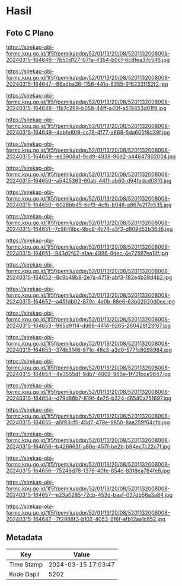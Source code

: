 # Hasil

## Foto C Plano

https://sirekap-obj-formc.kpu.go.id/1f5f/pemilu/pdpr/52/01/13/20/08/5201132008008-20240315-164646--7b50d127-071a-4354-b0c1-6c8fea37c546.jpg

https://sirekap-obj-formc.kpu.go.id/1f5f/pemilu/pdpr/52/01/13/20/08/5201132008008-20240315-164647--86adba36-1156-441a-8355-916233f152f2.jpg

https://sirekap-obj-formc.kpu.go.id/1f5f/pemilu/pdpr/52/01/13/20/08/5201132008008-20240315-164648--f1b7c299-b058-44ff-a40f-a519453d01f9.jpg

https://sirekap-obj-formc.kpu.go.id/1f5f/pemilu/pdpr/52/01/13/20/08/5201132008008-20240315-164649--4abfe809-cc78-4f77-a868-5da605f6d39f.jpg

https://sirekap-obj-formc.kpu.go.id/1f5f/pemilu/pdpr/52/01/13/20/08/5201132008008-20240315-164649--ed3908a1-9cd9-4939-96d2-a44647802004.jpg

https://sirekap-obj-formc.kpu.go.id/1f5f/pemilu/pdpr/52/01/13/20/08/5201132008008-20240315-164650--a5425363-60ab-4411-ab60-d94fedcd03f0.jpg

https://sirekap-obj-formc.kpu.go.id/1f5f/pemilu/pdpr/52/01/13/20/08/5201132008008-20240315-164650--6028bb45-6cf9-4cfb-b048-a867e217e535.jpg

https://sirekap-obj-formc.kpu.go.id/1f5f/pemilu/pdpr/52/01/13/20/08/5201132008008-20240315-164651--7c9649bc-9bc9-4b74-a3f3-d809d52b36d6.jpg

https://sirekap-obj-formc.kpu.go.id/1f5f/pemilu/pdpr/52/01/13/20/08/5201132008008-20240315-164651--943d2f42-a1aa-4996-8dec-4e72587ea18f.jpg

https://sirekap-obj-formc.kpu.go.id/1f5f/pemilu/pdpr/52/01/13/20/08/5201132008008-20240315-164652--8c9b48b8-2e7a-4719-abf3-182e4b39d4b2.jpg

https://sirekap-obj-formc.kpu.go.id/1f5f/pemilu/pdpr/52/01/13/20/08/5201132008008-20240315-164652--a451db02-879c-4e0b-88e6-63b02920d0ee.jpg

https://sirekap-obj-formc.kpu.go.id/1f5f/pemilu/pdpr/52/01/13/20/08/5201132008008-20240315-164653--965d9114-dd68-4414-9265-260428f23f67.jpg

https://sirekap-obj-formc.kpu.go.id/1f5f/pemilu/pdpr/52/01/13/20/08/5201132008008-20240315-164653--374b3146-871c-48c3-a3d0-577fc8098964.jpg

https://sirekap-obj-formc.kpu.go.id/1f5f/pemilu/pdpr/52/01/13/20/08/5201132008008-20240315-164654--4e3555d1-9db7-4009-966e-1f731bce9647.jpg

https://sirekap-obj-formc.kpu.go.id/1f5f/pemilu/pdpr/52/01/13/20/08/5201132008008-20240315-164654--d79d86b7-819f-4e25-b324-d6540a751697.jpg

https://sirekap-obj-formc.kpu.go.id/1f5f/pemilu/pdpr/52/01/13/20/08/5201132008008-20240315-164655--a5f93cf5-45d7-478e-9850-8aa259f64cfb.jpg

https://sirekap-obj-formc.kpu.go.id/1f5f/pemilu/pdpr/52/01/13/20/08/5201132008008-20240315-164656--b426663f-a86e-457f-be2b-b94ec7c22c7f.jpg

https://sirekap-obj-formc.kpu.go.id/1f5f/pemilu/pdpr/52/01/13/20/08/5201132008008-20240315-164656--75246d78-1376-40fe-854c-8318ea784fe8.jpg

https://sirekap-obj-formc.kpu.go.id/1f5f/pemilu/pdpr/52/01/13/20/08/5201132008008-20240315-164657--e23a0285-72cb-453d-baaf-037db56a3a84.jpg

https://sirekap-obj-formc.kpu.go.id/1f5f/pemilu/pdpr/52/01/13/20/08/5201132008008-20240315-164647--7f2986f3-b102-4053-9f6f-afb12aa1c652.jpg


## Metadata

| Key        | Value               |
| ---------- | ------------------- |
| Time Stamp | 2024-03-15 17:03:47 |
| Kode Dapil | 5202                |



